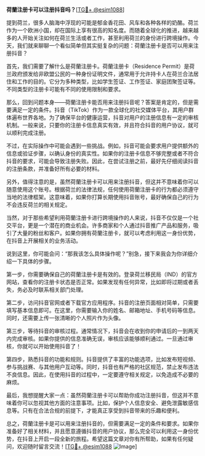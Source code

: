 **荷蘭注册卡可以注册抖音吗？**[[TG💪+ @esim1088](https://t.me/s/esim1088)]

提到荷兰，很多人脑海中浮现的可能是郁金香花田、风车和各种各样的奶酪。荷兰作为一个欧洲小国，却在国际上享有很高的知名度。而随着全球化的推进，越来越多的人开始关注如何在荷兰生活或者工作，甚至利用荷兰的身份进行跨境操作。今天，我们就来聊聊一个看似简单但其实挺复杂的问题：荷蘭注册卡是否可以用来注册抖音？

首先，我们需要了解什么是荷蘭注册卡。荷蘭注册卡（Residence Permit）是荷兰政府颁发给非欧盟公民的一种身份证明文件，通常用于允许持卡人在荷兰合法居住和工作的目的。它分为多种类型，比如学生签证、工作签证、家庭团聚签证等。不同类型的注册卡可能有不同的使用限制和要求。

那么，回到问题本身——荷蘭注册卡能否用来注册抖音呢？答案是肯定的，但是需要满足一定的条件。抖音（TikTok）作为一款全球化的社交媒体平台，其用户群体遍布世界各地。为了确保平台的健康运营，抖音对用户的注册信息有一定的审核机制。一般来说，只要你的注册卡信息真实有效，并且符合抖音的用户协议，就可以顺利完成注册。

不过，在实际操作中可能会遇到一些挑战。例如，抖音可能会要求用户提供额外的信息或验证步骤，以确认身份的真实性。如果你的注册卡信息不够完整或者不符合抖音的要求，可能会导致注册失败。因此，在尝试注册之前，最好先仔细阅读抖音的注册条款，并准备好所有必要的材料。

另外，值得注意的是，虽然荷蘭注册卡可以用来注册抖音，但这并不意味着你可以随意使用这个账号。根据荷兰的法律法规，任何使用荷蘭注册卡的行为都必须遵守当地的法律框架。这意味着，如果你打算长期使用抖音账号，最好确保自己的行为不会违反荷兰的相关规定。

当然，对于那些希望利用荷蘭注册卡进行跨境操作的人来说，抖音不仅仅是一个社交平台，更是一个潜在的商业机会。许多商家和个人通过抖音推广产品和服务，吸引了大量的粉丝和客户。如果你拥有荷蘭注册卡，就可以考虑利用这一身份优势，在抖音上开展相关的业务活动。

说到这里，你可能会问：“那我该怎么具体操作呢？”别急，接下来我会为你详细介绍一下具体的步骤。

第一步，你需要确保自己的荷蘭注册卡是有效的。登录荷兰移民局（IND）的官方网站，查看你的注册卡状态是否正常。如果发现有任何异常，比如即将过期或者丢失，务必及时联系相关部门处理。

第二步，访问抖音官网或者下载官方应用程序。抖音的注册页面相对简单，只需要填写基本信息即可。在这里，你需要输入你的姓名、邮箱地址、手机号码等信息。同时，还需要上传一张清晰的个人照片作为头像。

第三步，等待抖音的审核过程。通常情况下，抖音会在收到你的申请后的一到两天内完成审核。如果你提供的信息准确无误，审核应该能够顺利通过。一旦通过审核，你就可以开始使用抖音了！

第四步，熟悉抖音的功能和规则。抖音提供了丰富的功能选项，比如发布短视频、参与挑战赛、与其他用户互动等。同时，抖音也有严格的社区规范，禁止发布违法不良信息。因此，在使用抖音的过程中，一定要遵守相关规定，以免造成不必要的麻烦。

最后，我想提醒大家一点：虽然荷蘭注册卡可以帮助你成功注册抖音，但这并不意味着你可以忽视其他方面的注意事项。比如，保护个人信息安全、避免泄露敏感信息等。只有在合法合规的前提下，才能真正享受到抖音带来的乐趣和便利。

总之，荷蘭注册卡是可以用来注册抖音的，但需要满足一定的条件和要求。如果你准备好了相关材料，并且愿意遵循抖音的用户协议，那么完全可以利用这一身份优势，在抖音上开启一段全新的旅程。希望这篇文章对你有所帮助，如果有任何疑问，欢迎随时留言交流！[[TG💪+ @esim1088](https://t.me/s/esim1088) ![Image](https://i.postimg.cc/4NQfJmqS/Snipaste-2025-05-13-00-14-12.png)]